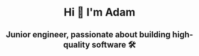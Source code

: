 # <p align="center">Hi 👋 I'm Adam<p>

## <p align="center">Junior engineer, passionate about building high-quality software 🛠<p>
